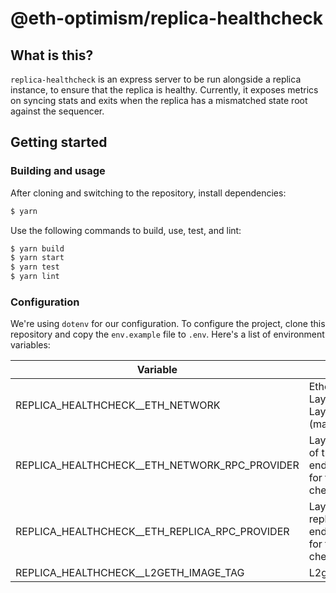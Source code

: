 # @eth-optimism/replica-healthcheck

## What is this?

`replica-healthcheck` is an express server to be run alongside a replica instance, to ensure that the replica is healthy. Currently, it exposes metrics on syncing stats and exits when the replica has a mismatched state root against the sequencer.

## Getting started

### Building and usage

After cloning and switching to the repository, install dependencies:

```bash
$ yarn
```

Use the following commands to build, use, test, and lint:

```bash
$ yarn build
$ yarn start
$ yarn test
$ yarn lint
```

### Configuration

We're using `dotenv` for our configuration.
To configure the project, clone this repository and copy the `env.example` file to `.env`.
Here's a list of environment variables:

| Variable                                        | Purpose                                                  | Default                                                                                  |
| ----------------------------------------------- | -------------------------------------------------------- | ---------------------------------------------------------------------------------------- |
| REPLICA_HEALTHCHECK\_\_ETH_NETWORK              | Ethereum Layer1 and Layer2 network (mainnet,kovan)       | mainnet (change to `kovan` for the test network)                                         |
| REPLICA_HEALTHCHECK\_\_ETH_NETWORK_RPC_PROVIDER | Layer2 source of truth endpoint, used for the sync check | https://mainnet.optimism.io (change to `https://kovan.optimism.io` for the test network) |
| REPLICA_HEALTHCHECK\_\_ETH_REPLICA_RPC_PROVIDER | Layer2 local replica endpoint, used for the sync check   | http://localhost:9991                                                                    |
| REPLICA_HEALTHCHECK\_\_L2GETH_IMAGE_TAG         | L2geth version                                           | 0.4.                                                                                     |
